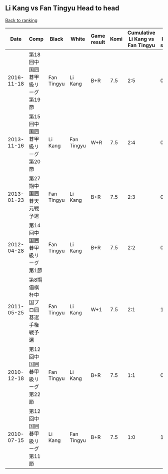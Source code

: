 ## Li Kang vs Fan Tingyu Head to head

[Back to ranking](../../index.md)




| **Date** | **Comp** | **Black** | **White** | **Game result** | **Komi** | **Cumulative Li Kang vs Fan Tingyu** | **Li Kang streak** | **Fan Tingyu streak** | 
| --- | --- | --- | --- | --- | --- | --- | --- | --- |
| 2016-11-18 | 第18回中国囲碁甲級リーグ第19節 | Fan Tingyu | Li Kang | B+R | 7.5 | 2:5 | 0 | 4 | 
| 2013-11-16 | 第15回中国囲碁甲級リーグ第20節 | Li Kang | Fan Tingyu | W+R | 7.5 | 2:4 | 0 | 3 | 
| 2013-01-23 | 第27期中国囲碁天元戦予選 | Fan Tingyu | Li Kang | B+R | 7.5 | 2:3 | 0 | 2 | 
| 2012-04-28 | 第14回中国囲碁甲級リーグ第1節 | Fan Tingyu | Li Kang | B+R | 7.5 | 2:2 | 0 | 1 | 
| 2011-05-25 | 第8期倡棋杯中国プロ囲碁選手権戦予選 | Fan Tingyu | Li Kang | W+1 | 7.5 | 2:1 | 1 | 0 | 
| 2010-12-18 | 第12回中国囲碁甲級リーグ第22節 | Fan Tingyu | Li Kang | B+R | 7.5 | 1:1 | 0 | 1 | 
| 2010-07-15 | 第12回中国囲碁甲級リーグ第11節 | Li Kang | Fan Tingyu | B+R | 7.5 | 1:0 | 1 | 0 |




